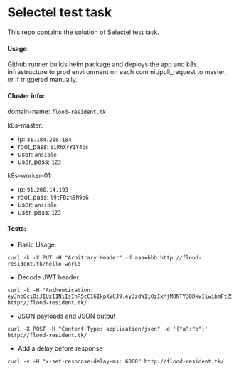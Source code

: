 # Selectel test task

This repo contains the solution of Selectel test task.

#### Usage:
Github runner builds helm package and deploys the app and k8s infrastructure to prod environment on each commit/pull_request to master, or if triggered manually.

#### Cluster info:
domain-name: `flood-resident.tk`

k8s-master:
  - ip: `31.184.218.184`
  - root_pass: `5iRhXrYIY4ps`
  - user: `ansible`
  - user_pass: `123`

k8s-worker-01: 
  - ip: `91.206.14.193`
  - root_pass: `l9tFBzn9N9oG`
  - user: `ansible`
  - user_pass: `123`


#### Tests:
- Basic Usage:
```
curl -k -X PUT -H "Arbitrary:Header" -d aaa=bbb http://flood-resident.tk/hello-world
```

- Decode JWT header:
```
curl -k -H "Authentication: eyJhbGciOiJIUzI1NiIsInR5cCI6IkpXVCJ9.eyJzdWIiOiIxMjM0NTY3ODkwIiwibmFtZSI6IkpvaG4gRG9lIiwiaWF0IjoxNTE2MjM5MDIyfQ.SflKxwRJSMeKKF2QT4fwpMeJf36POk6yJV_adQssw5c" http://flood-resident.tk/
```

- JSON payloads and JSON output
```
curl -X POST -H "Content-Type: application/json" -d '{"a":"b"}' http://flood-resident.tk/
```

- Add a delay before response
```
curl -v -H "x-set-response-delay-ms: 6000" http://flood-resident.tk/
```
